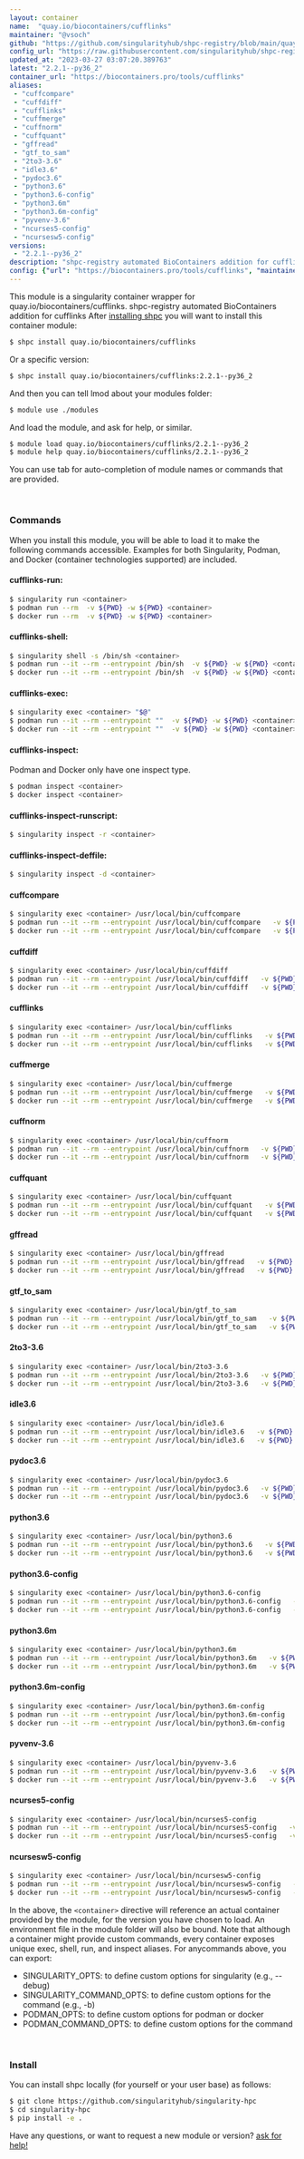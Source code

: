 ```yaml
---
layout: container
name:  "quay.io/biocontainers/cufflinks"
maintainer: "@vsoch"
github: "https://github.com/singularityhub/shpc-registry/blob/main/quay.io/biocontainers/cufflinks/container.yaml"
config_url: "https://raw.githubusercontent.com/singularityhub/shpc-registry/main/quay.io/biocontainers/cufflinks/container.yaml"
updated_at: "2023-03-27 03:07:20.389763"
latest: "2.2.1--py36_2"
container_url: "https://biocontainers.pro/tools/cufflinks"
aliases:
 - "cuffcompare"
 - "cuffdiff"
 - "cufflinks"
 - "cuffmerge"
 - "cuffnorm"
 - "cuffquant"
 - "gffread"
 - "gtf_to_sam"
 - "2to3-3.6"
 - "idle3.6"
 - "pydoc3.6"
 - "python3.6"
 - "python3.6-config"
 - "python3.6m"
 - "python3.6m-config"
 - "pyvenv-3.6"
 - "ncurses5-config"
 - "ncursesw5-config"
versions:
 - "2.2.1--py36_2"
description: "shpc-registry automated BioContainers addition for cufflinks"
config: {"url": "https://biocontainers.pro/tools/cufflinks", "maintainer": "@vsoch", "description": "shpc-registry automated BioContainers addition for cufflinks", "latest": {"2.2.1--py36_2": "sha256:28c24c8bc79ad89d7426dd724f0e317b306467656ad7e18a6e7c29d8f7d72dcd"}, "tags": {"2.2.1--py36_2": "sha256:28c24c8bc79ad89d7426dd724f0e317b306467656ad7e18a6e7c29d8f7d72dcd"}, "docker": "quay.io/biocontainers/cufflinks", "aliases": {"cuffcompare": "/usr/local/bin/cuffcompare", "cuffdiff": "/usr/local/bin/cuffdiff", "cufflinks": "/usr/local/bin/cufflinks", "cuffmerge": "/usr/local/bin/cuffmerge", "cuffnorm": "/usr/local/bin/cuffnorm", "cuffquant": "/usr/local/bin/cuffquant", "gffread": "/usr/local/bin/gffread", "gtf_to_sam": "/usr/local/bin/gtf_to_sam", "2to3-3.6": "/usr/local/bin/2to3-3.6", "idle3.6": "/usr/local/bin/idle3.6", "pydoc3.6": "/usr/local/bin/pydoc3.6", "python3.6": "/usr/local/bin/python3.6", "python3.6-config": "/usr/local/bin/python3.6-config", "python3.6m": "/usr/local/bin/python3.6m", "python3.6m-config": "/usr/local/bin/python3.6m-config", "pyvenv-3.6": "/usr/local/bin/pyvenv-3.6", "ncurses5-config": "/usr/local/bin/ncurses5-config", "ncursesw5-config": "/usr/local/bin/ncursesw5-config"}}
---
```


This module is a singularity container wrapper for quay.io/biocontainers/cufflinks.
shpc-registry automated BioContainers addition for cufflinks
After [installing shpc](#install) you will want to install this container module:


```bash
$ shpc install quay.io/biocontainers/cufflinks
```

Or a specific version:

```bash
$ shpc install quay.io/biocontainers/cufflinks:2.2.1--py36_2
```

And then you can tell lmod about your modules folder:

```bash
$ module use ./modules
```

And load the module, and ask for help, or similar.

```bash
$ module load quay.io/biocontainers/cufflinks/2.2.1--py36_2
$ module help quay.io/biocontainers/cufflinks/2.2.1--py36_2
```

You can use tab for auto-completion of module names or commands that are provided.

<br>

### Commands

When you install this module, you will be able to load it to make the following commands accessible.
Examples for both Singularity, Podman, and Docker (container technologies supported) are included.

#### cufflinks-run:

```bash
$ singularity run <container>
$ podman run --rm  -v ${PWD} -w ${PWD} <container>
$ docker run --rm  -v ${PWD} -w ${PWD} <container>
```

#### cufflinks-shell:

```bash
$ singularity shell -s /bin/sh <container>
$ podman run --it --rm --entrypoint /bin/sh  -v ${PWD} -w ${PWD} <container>
$ docker run --it --rm --entrypoint /bin/sh  -v ${PWD} -w ${PWD} <container>
```

#### cufflinks-exec:

```bash
$ singularity exec <container> "$@"
$ podman run --it --rm --entrypoint ""  -v ${PWD} -w ${PWD} <container> "$@"
$ docker run --it --rm --entrypoint ""  -v ${PWD} -w ${PWD} <container> "$@"
```

#### cufflinks-inspect:

Podman and Docker only have one inspect type.

```bash
$ podman inspect <container>
$ docker inspect <container>
```

#### cufflinks-inspect-runscript:

```bash
$ singularity inspect -r <container>
```

#### cufflinks-inspect-deffile:

```bash
$ singularity inspect -d <container>
```


#### cuffcompare

```bash
$ singularity exec <container> /usr/local/bin/cuffcompare
$ podman run --it --rm --entrypoint /usr/local/bin/cuffcompare   -v ${PWD} -w ${PWD} <container> -c " $@"
$ docker run --it --rm --entrypoint /usr/local/bin/cuffcompare   -v ${PWD} -w ${PWD} <container> -c " $@"
```


#### cuffdiff

```bash
$ singularity exec <container> /usr/local/bin/cuffdiff
$ podman run --it --rm --entrypoint /usr/local/bin/cuffdiff   -v ${PWD} -w ${PWD} <container> -c " $@"
$ docker run --it --rm --entrypoint /usr/local/bin/cuffdiff   -v ${PWD} -w ${PWD} <container> -c " $@"
```


#### cufflinks

```bash
$ singularity exec <container> /usr/local/bin/cufflinks
$ podman run --it --rm --entrypoint /usr/local/bin/cufflinks   -v ${PWD} -w ${PWD} <container> -c " $@"
$ docker run --it --rm --entrypoint /usr/local/bin/cufflinks   -v ${PWD} -w ${PWD} <container> -c " $@"
```


#### cuffmerge

```bash
$ singularity exec <container> /usr/local/bin/cuffmerge
$ podman run --it --rm --entrypoint /usr/local/bin/cuffmerge   -v ${PWD} -w ${PWD} <container> -c " $@"
$ docker run --it --rm --entrypoint /usr/local/bin/cuffmerge   -v ${PWD} -w ${PWD} <container> -c " $@"
```


#### cuffnorm

```bash
$ singularity exec <container> /usr/local/bin/cuffnorm
$ podman run --it --rm --entrypoint /usr/local/bin/cuffnorm   -v ${PWD} -w ${PWD} <container> -c " $@"
$ docker run --it --rm --entrypoint /usr/local/bin/cuffnorm   -v ${PWD} -w ${PWD} <container> -c " $@"
```


#### cuffquant

```bash
$ singularity exec <container> /usr/local/bin/cuffquant
$ podman run --it --rm --entrypoint /usr/local/bin/cuffquant   -v ${PWD} -w ${PWD} <container> -c " $@"
$ docker run --it --rm --entrypoint /usr/local/bin/cuffquant   -v ${PWD} -w ${PWD} <container> -c " $@"
```


#### gffread

```bash
$ singularity exec <container> /usr/local/bin/gffread
$ podman run --it --rm --entrypoint /usr/local/bin/gffread   -v ${PWD} -w ${PWD} <container> -c " $@"
$ docker run --it --rm --entrypoint /usr/local/bin/gffread   -v ${PWD} -w ${PWD} <container> -c " $@"
```


#### gtf_to_sam

```bash
$ singularity exec <container> /usr/local/bin/gtf_to_sam
$ podman run --it --rm --entrypoint /usr/local/bin/gtf_to_sam   -v ${PWD} -w ${PWD} <container> -c " $@"
$ docker run --it --rm --entrypoint /usr/local/bin/gtf_to_sam   -v ${PWD} -w ${PWD} <container> -c " $@"
```


#### 2to3-3.6

```bash
$ singularity exec <container> /usr/local/bin/2to3-3.6
$ podman run --it --rm --entrypoint /usr/local/bin/2to3-3.6   -v ${PWD} -w ${PWD} <container> -c " $@"
$ docker run --it --rm --entrypoint /usr/local/bin/2to3-3.6   -v ${PWD} -w ${PWD} <container> -c " $@"
```


#### idle3.6

```bash
$ singularity exec <container> /usr/local/bin/idle3.6
$ podman run --it --rm --entrypoint /usr/local/bin/idle3.6   -v ${PWD} -w ${PWD} <container> -c " $@"
$ docker run --it --rm --entrypoint /usr/local/bin/idle3.6   -v ${PWD} -w ${PWD} <container> -c " $@"
```


#### pydoc3.6

```bash
$ singularity exec <container> /usr/local/bin/pydoc3.6
$ podman run --it --rm --entrypoint /usr/local/bin/pydoc3.6   -v ${PWD} -w ${PWD} <container> -c " $@"
$ docker run --it --rm --entrypoint /usr/local/bin/pydoc3.6   -v ${PWD} -w ${PWD} <container> -c " $@"
```


#### python3.6

```bash
$ singularity exec <container> /usr/local/bin/python3.6
$ podman run --it --rm --entrypoint /usr/local/bin/python3.6   -v ${PWD} -w ${PWD} <container> -c " $@"
$ docker run --it --rm --entrypoint /usr/local/bin/python3.6   -v ${PWD} -w ${PWD} <container> -c " $@"
```


#### python3.6-config

```bash
$ singularity exec <container> /usr/local/bin/python3.6-config
$ podman run --it --rm --entrypoint /usr/local/bin/python3.6-config   -v ${PWD} -w ${PWD} <container> -c " $@"
$ docker run --it --rm --entrypoint /usr/local/bin/python3.6-config   -v ${PWD} -w ${PWD} <container> -c " $@"
```


#### python3.6m

```bash
$ singularity exec <container> /usr/local/bin/python3.6m
$ podman run --it --rm --entrypoint /usr/local/bin/python3.6m   -v ${PWD} -w ${PWD} <container> -c " $@"
$ docker run --it --rm --entrypoint /usr/local/bin/python3.6m   -v ${PWD} -w ${PWD} <container> -c " $@"
```


#### python3.6m-config

```bash
$ singularity exec <container> /usr/local/bin/python3.6m-config
$ podman run --it --rm --entrypoint /usr/local/bin/python3.6m-config   -v ${PWD} -w ${PWD} <container> -c " $@"
$ docker run --it --rm --entrypoint /usr/local/bin/python3.6m-config   -v ${PWD} -w ${PWD} <container> -c " $@"
```


#### pyvenv-3.6

```bash
$ singularity exec <container> /usr/local/bin/pyvenv-3.6
$ podman run --it --rm --entrypoint /usr/local/bin/pyvenv-3.6   -v ${PWD} -w ${PWD} <container> -c " $@"
$ docker run --it --rm --entrypoint /usr/local/bin/pyvenv-3.6   -v ${PWD} -w ${PWD} <container> -c " $@"
```


#### ncurses5-config

```bash
$ singularity exec <container> /usr/local/bin/ncurses5-config
$ podman run --it --rm --entrypoint /usr/local/bin/ncurses5-config   -v ${PWD} -w ${PWD} <container> -c " $@"
$ docker run --it --rm --entrypoint /usr/local/bin/ncurses5-config   -v ${PWD} -w ${PWD} <container> -c " $@"
```


#### ncursesw5-config

```bash
$ singularity exec <container> /usr/local/bin/ncursesw5-config
$ podman run --it --rm --entrypoint /usr/local/bin/ncursesw5-config   -v ${PWD} -w ${PWD} <container> -c " $@"
$ docker run --it --rm --entrypoint /usr/local/bin/ncursesw5-config   -v ${PWD} -w ${PWD} <container> -c " $@"
```



In the above, the `<container>` directive will reference an actual container provided
by the module, for the version you have chosen to load. An environment file in the
module folder will also be bound. Note that although a container
might provide custom commands, every container exposes unique exec, shell, run, and
inspect aliases. For anycommands above, you can export:

 - SINGULARITY_OPTS: to define custom options for singularity (e.g., --debug)
 - SINGULARITY_COMMAND_OPTS: to define custom options for the command (e.g., -b)
 - PODMAN_OPTS: to define custom options for podman or docker
 - PODMAN_COMMAND_OPTS: to define custom options for the command

<br>

### Install

You can install shpc locally (for yourself or your user base) as follows:

```bash
$ git clone https://github.com/singularityhub/singularity-hpc
$ cd singularity-hpc
$ pip install -e .
```

Have any questions, or want to request a new module or version? [ask for help!](https://github.com/singularityhub/singularity-hpc/issues)